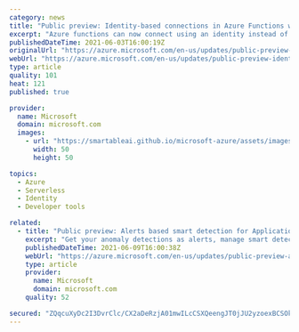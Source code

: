 ```yaml
---
category: news
title: "Public preview: Identity-based connections in Azure Functions with latest Azure SDK triggers and bindings"
excerpt: "Azure functions can now connect using an identity instead of a secret. "
publishedDateTime: 2021-06-03T16:00:19Z
originalUrl: "https://azure.microsoft.com/en-us/updates/public-preview-identitybased-connections-in-azure-functions-with-latest-azure-sdk-triggers-and-bindings/"
webUrl: "https://azure.microsoft.com/en-us/updates/public-preview-identitybased-connections-in-azure-functions-with-latest-azure-sdk-triggers-and-bindings/"
type: article
quality: 101
heat: 121
published: true

provider:
  name: Microsoft
  domain: microsoft.com
  images:
    - url: "https://smartableai.github.io/microsoft-azure/assets/images/organizations/microsoft.com-50x50.jpg"
      width: 50
      height: 50

topics:
  - Azure
  - Serverless
  - Identity
  - Developer tools

related:
  - title: "Public preview: Alerts based smart detection for Application Insights"
    excerpt: "Get your anomaly detections as alerts, manage smart detection using alert rules, and configure notifications for smart detection alerts using action groups. "
    publishedDateTime: 2021-06-09T16:00:38Z
    webUrl: "https://azure.microsoft.com/en-us/updates/public-preview-alerts-based-smart-detection-for-application-insights/"
    type: article
    provider:
      name: Microsoft
      domain: microsoft.com
    quality: 52

secured: "ZQqcuXyDc2I3DvrClc/CX2aDeRzjA01mwILcCSXQeengJT0jJU2yzoexBCSOkrZ7S/Rqq/o2LPqYppAJP0Vqe1a7MW+nVgLm54/30vR9hGUtKtB0aGovDRY2eyQNJ7pmbMnkZ66wJFDWWjQfUbxwM98f6qv2aWdaOQ0lf9GcDyGf7gOH4YcOPnsXA1Idta9KxXye+Z6K9pbqbTQL/ARSeSK+WwPQgcW5TqI4TFArmxNrC6p2wwwoXpPq/UtPL53qm61HJbRR0fPcO5smjhdg+BexYaTJugetc7EHSbnIMfiO7hbeQAxZGYjMs8eOKqtwpZMxlTL4dwKPBpwmjyH/2uxrPqwBi7zHRoDV1gHiFPw=;DBlThFqm8GbSG88iLMzV8w=="
---
```


